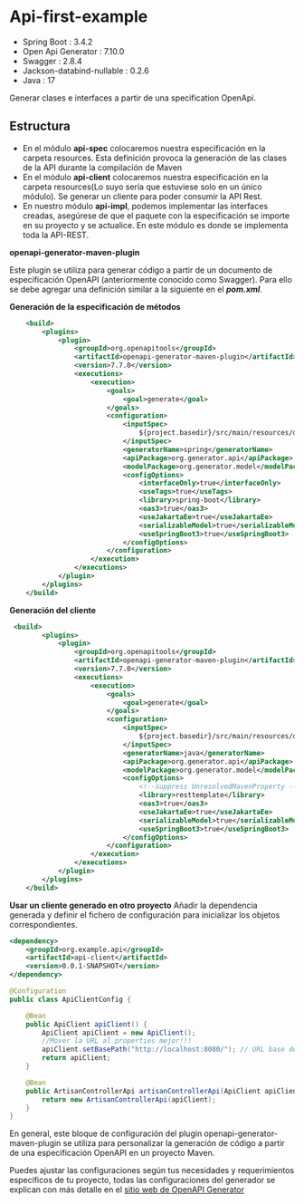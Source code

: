 ﻿# Api-first-example

- Spring Boot : 3.4.2
- Open Api Generator : 7.10.0
- Swagger : 2.8.4
- Jackson-databind-nullable : 0.2.6
- Java : 17

Generar clases e interfaces a partir de una specification OpenApi.

## Estructura 
- En el módulo **api-spec** colocaremos nuestra especificación en la carpeta resources. Esta definición provoca la generación de las clases de la API durante la compilación de Maven
- En el módulo **api-client** colocaremos nuestra especificación en la carpeta resources(Lo suyo sería que estuviese solo en un único módulo). Se generar un cliente para poder consumir la API Rest.
- En nuestro módulo **api-impl**, podemos implementar las interfaces creadas, asegúrese de que el paquete con la especificación se importe en su proyecto y se actualice. En este módulo es donde se implementa toda la API-REST.

**openapi-generator-maven-plugin**

Este plugin se utiliza para generar código a partir de un documento de especificación OpenAPI (anteriormente conocido como Swagger).
Para ello se debe agregar una definición similar a la siguiente en el ___pom.xml___.

**Generación de la especificación de métodos**
```xml
    <build>
        <plugins>
            <plugin> 
                <groupId>org.openapitools</groupId>
                <artifactId>openapi-generator-maven-plugin</artifactId>
                <version>7.7.0</version>
                <executions>
                    <execution>
                        <goals>
                            <goal>generate</goal>
                        </goals>
                        <configuration>
                            <inputSpec>
                                ${project.basedir}/src/main/resources/openapi.yaml
                            </inputSpec>
                            <generatorName>spring</generatorName>
                            <apiPackage>org.generator.api</apiPackage>
                            <modelPackage>org.generator.model</modelPackage>
                            <configOptions>
                                <interfaceOnly>true</interfaceOnly>
                                <useTags>true</useTags>
                                <library>spring-boot</library>
                                <oas3>true</oas3>
                                <useJakartaEe>true</useJakartaEe>
                                <serializableModel>true</serializableModel>
                                <useSpringBoot3>true</useSpringBoot3>
                            </configOptions>
                        </configuration>
                    </execution>
                </executions>
            </plugin>
        </plugins>
    </build>

```

**Generación del cliente**
```xml
 <build>
        <plugins>
            <plugin>
                <groupId>org.openapitools</groupId>
                <artifactId>openapi-generator-maven-plugin</artifactId>
                <version>7.7.0</version>
                <executions>
                    <execution>
                        <goals>
                            <goal>generate</goal>
                        </goals>
                        <configuration>
                            <inputSpec>
                                ${project.basedir}/src/main/resources/openapi.yaml
                            </inputSpec>
                            <generatorName>java</generatorName>
                            <apiPackage>org.generator.api</apiPackage>
                            <modelPackage>org.generator.model</modelPackage>
                            <configOptions>
                                <!--suppress UnresolvedMavenProperty -->
                                <library>resttemplate</library>
                                <oas3>true</oas3>
                                <useJakartaEe>true</useJakartaEe>
                                <serializableModel>true</serializableModel>
                                <useSpringBoot3>true</useSpringBoot3>
                            </configOptions>
                        </configuration>
                    </execution>
                </executions>
            </plugin>
        </plugins>
    </build>
```
**Usar un cliente generado en otro proyecto**
Añadir la dependencia generada y definir el fichero de configuración para inicializar los objetos correspondientes.

```xml
<dependency>
    <groupId>org.example.api</groupId>
    <artifactId>api-client</artifactId>
    <version>0.0.1-SNAPSHOT</version>
</dependency>
```

```java
@Configuration
public class ApiClientConfig {

    @Bean
    public ApiClient apiClient() {
        ApiClient apiClient = new ApiClient();
        //Mover la URL al properties mejor!!!
        apiClient.setBasePath("http://localhost:8080/"); // URL base de la API
        return apiClient;
    }

    @Bean
    public ArtisanControllerApi artisanControllerApi(ApiClient apiClient) {
        return new ArtisanControllerApi(apiClient);
    }
}
```



En general, este bloque de configuración del plugin openapi-generator-maven-plugin se utiliza para personalizar la generación de código a partir de una especificación OpenAPI en un proyecto Maven. 

Puedes ajustar las configuraciones según tus necesidades y requerimientos específicos de tu proyecto, todas las configuraciones del generador se explican con más detalle en el [sitio web de OpenAPI Generator](https://openapi-generator.tech/docs/generators/spring/)

